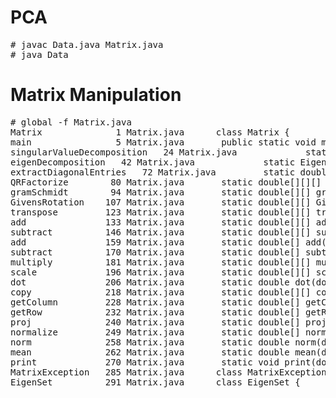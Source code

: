 # PCA

<pre>
# javac Data.java Matrix.java
# java Data 
</pre>

# Matrix Manipulation

<pre>
# global -f Matrix.java
Matrix              1 Matrix.java      class Matrix {
main                5 Matrix.java       public static void main(String[] args) {
singularValueDecomposition   24 Matrix.java             static double[][][] singularValueDecomposition(double[][] input) {
eigenDecomposition   42 Matrix.java             static EigenSet eigenDecomposition(double[][] input) {
extractDiagonalEntries   72 Matrix.java         static double[] extractDiagonalEntries(double[][] input) {
QRFactorize        80 Matrix.java       static double[][][] QRFactorize(double[][] input) {
gramSchmidt        94 Matrix.java       static double[][] gramSchmidt(double[][] input) {
GivensRotation    107 Matrix.java       static double[][] GivensRotation(int size, int i, int j, double th) {
transpose         123 Matrix.java       static double[][] transpose(double[][] matrix) {
add               133 Matrix.java       static double[][] add(double[][] a, double[][] b) {
subtract          146 Matrix.java       static double[][] subtract(double[][] a, double[][] b) {
add               159 Matrix.java       static double[] add(double[] a, double[] b) {
subtract          170 Matrix.java       static double[] subtract(double[] a, double[] b) {
multiply          181 Matrix.java       static double[][] multiply(double[][] a, double[][] b) {
scale             196 Matrix.java       static double[][] scale(double[][] mat, double coeff) {
dot               206 Matrix.java       static double dot(double[] a, double[] b) {
copy              218 Matrix.java       static double[][] copy(double[][] input) {
getColumn         228 Matrix.java       static double[] getColumn(double[][] matrix, int i) {
getRow            232 Matrix.java       static double[] getRow(double[][] matrix, int i) {
proj              240 Matrix.java       static double[] proj(double[] vec, double[] proj) {
normalize         249 Matrix.java       static double[] normalize(double[] vec) {
norm              258 Matrix.java       static double norm(double[] vec) {
mean              262 Matrix.java       static double mean(double[] entries) {
print             270 Matrix.java       static void print(double[][] matrix) {
MatrixException   285 Matrix.java      class MatrixException extends RuntimeException {
EigenSet          291 Matrix.java      class EigenSet {
</pre>